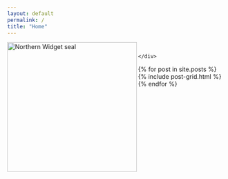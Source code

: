 ```yaml
---
layout: default
permalink: /
title: "Home"
---
```


<meta name="viewport" content="width=device-width, initial-scale=1.0">
<div class="page-lead" style="background-image:url('../images/bannerAW.jpg')">
  <div class="wrap page-lead-content">
        <img src="../images/NWseal_500px.png" alt="Northern Widget seal" style="width:300px" align="left">
  </div>
</div>

<div id="page-wrapper">
<!--       [if lt IE 9]><div class="upgrade notice-warning"><strong>Your browser is quite old!</strong> Why not <a href="http://whatbrowser.org/">upgrade to a newer one</a> to better enjoy this site?</div><![endif] -->


<div id="main" role="main">
  <div class="wrap">
    <div class="page-title">
      <h1></h1>
      
    </div>
<div class="archive-wrap">
  <div class="page-content">
    <div class="tiles">

<div class="tiles">
{% for post in site.posts %}
	{% include post-grid.html %}
{% endfor %}
</div><!-- /.tiles -->
